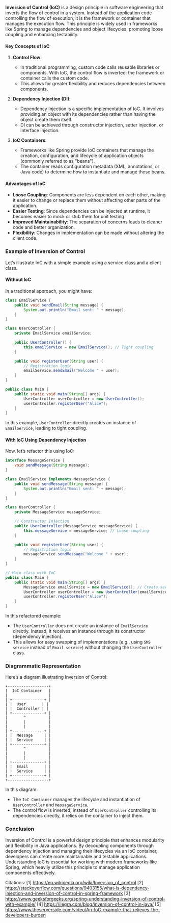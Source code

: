 **Inversion of Control (IoC)** is a design principle in software engineering that inverts the flow of control in a system. Instead of the application code controlling the flow of execution, it is the framework or container that manages the execution flow. This principle is widely used in frameworks like Spring to manage dependencies and object lifecycles, promoting loose coupling and enhancing testability.

#### Key Concepts of IoC

1. **Control Flow**:
   - In traditional programming, custom code calls reusable libraries or components. With IoC, the control flow is inverted: the framework or container calls the custom code.
   - This allows for greater flexibility and reduces dependencies between components.

2. **Dependency Injection (DI)**:
   - Dependency Injection is a specific implementation of IoC. It involves providing an object with its dependencies rather than having the object create them itself.
   - DI can be achieved through constructor injection, setter injection, or interface injection.

3. **IoC Containers**:
   - Frameworks like Spring provide IoC containers that manage the creation, configuration, and lifecycle of application objects (commonly referred to as "beans").
   - The container reads configuration metadata (XML, annotations, or Java code) to determine how to instantiate and manage these beans.

#### Advantages of IoC

- **Loose Coupling**: Components are less dependent on each other, making it easier to change or replace them without affecting other parts of the application.
- **Easier Testing**: Since dependencies can be injected at runtime, it becomes easier to mock or stub them for unit testing.
- **Improved Maintainability**: The separation of concerns leads to cleaner code and better organization.
- **Flexibility**: Changes in implementation can be made without altering the client code.

### Example of Inversion of Control

Let’s illustrate IoC with a simple example using a service class and a client class.

#### Without IoC

In a traditional approach, you might have:

```java
class EmailService {
    public void sendEmail(String message) {
        System.out.println("Email sent: " + message);
    }
}

class UserController {
    private EmailService emailService;

    public UserController() {
        this.emailService = new EmailService(); // Tight coupling
    }

    public void registerUser(String user) {
        // Registration logic
        emailService.sendEmail("Welcome " + user);
    }
}

public class Main {
    public static void main(String[] args) {
        UserController userController = new UserController();
        userController.registerUser("Alice");
    }
}
```

In this example, `UserController` directly creates an instance of `EmailService`, leading to tight coupling.

#### With IoC Using Dependency Injection

Now, let’s refactor this using IoC:

```java
interface MessageService {
    void sendMessage(String message);
}

class EmailService implements MessageService {
    public void sendMessage(String message) {
        System.out.println("Email sent: " + message);
    }
}

class UserController {
    private MessageService messageService;

    // Constructor Injection
    public UserController(MessageService messageService) {
        this.messageService = messageService; // Loose coupling
    }

    public void registerUser(String user) {
        // Registration logic
        messageService.sendMessage("Welcome " + user);
    }
}

// Main class with IoC
public class Main {
    public static void main(String[] args) {
        MessageService emailService = new EmailService(); // Create service
        UserController userController = new UserController(emailService); // Inject dependency
        userController.registerUser("Alice");
    }
}
```

In this refactored example:
- The `UserController` does not create an instance of `EmailService` directly. Instead, it receives an instance through its constructor (dependency injection).
- This allows for easy swapping of implementations (e.g., using `SMS service` instead of `Email service`) without changing the `UserController` class.

### Diagrammatic Representation

Here’s a diagram illustrating Inversion of Control:

```
+------------------+
|  IoC Container   |
|                  |
| +--------------+ | 
| |  User       | | 
| |  Controller | | 
| +--------------+ | 
|       ^          |
|       |          |
|       |          |
| +--------------+ | 
| |  Message     | | 
| |  Service     | | 
| +--------------+ | 
|       ^          |
|       |          |
|       |          |
| +--------------+ | 
| |  Email       | | 
| |  Service     | | 
| +--------------+ |
+------------------+
```

In this diagram:
- The `IoC Container` manages the lifecycle and instantiation of `UserController` and `MessageService`.
- The control flow is inverted; instead of `UserController` controlling its dependencies directly, it relies on the container to inject them.

### Conclusion

Inversion of Control is a powerful design principle that enhances modularity and flexibility in Java applications. By decoupling components through dependency injection and managing their lifecycles via an IoC container, developers can create more maintainable and testable applications. Understanding IoC is essential for working with modern frameworks like Spring, which heavily utilize this principle to manage application components effectively.

Citations:
[1] https://en.wikipedia.org/wiki/Inversion_of_control
[2] https://stackoverflow.com/questions/9403155/what-is-dependency-injection-and-inversion-of-control-in-spring-framework
[3] https://www.geeksforgeeks.org/spring-understanding-inversion-of-control-with-example/
[4] https://ilegra.com/blog/inversion-of-control-in-java/
[5] https://www.theserverside.com/video/An-IoC-example-that-relieves-the-developers-burden